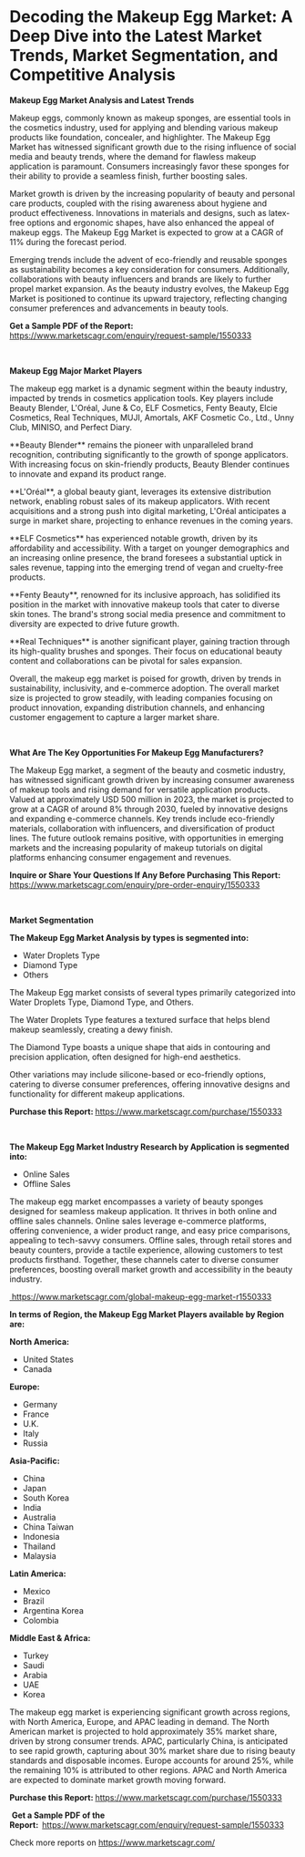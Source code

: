 <p><h1>Decoding the Makeup Egg Market: A Deep Dive into the Latest Market Trends, Market Segmentation, and Competitive Analysis</h1></p><p><strong>Makeup Egg Market Analysis and Latest Trends</strong></p>
<p><p>Makeup eggs, commonly known as makeup sponges, are essential tools in the cosmetics industry, used for applying and blending various makeup products like foundation, concealer, and highlighter. The Makeup Egg Market has witnessed significant growth due to the rising influence of social media and beauty trends, where the demand for flawless makeup application is paramount. Consumers increasingly favor these sponges for their ability to provide a seamless finish, further boosting sales.</p><p>Market growth is driven by the increasing popularity of beauty and personal care products, coupled with the rising awareness about hygiene and product effectiveness. Innovations in materials and designs, such as latex-free options and ergonomic shapes, have also enhanced the appeal of makeup eggs. The Makeup Egg Market is expected to grow at a CAGR of 11% during the forecast period. </p><p>Emerging trends include the advent of eco-friendly and reusable sponges as sustainability becomes a key consideration for consumers. Additionally, collaborations with beauty influencers and brands are likely to further propel market expansion. As the beauty industry evolves, the Makeup Egg Market is positioned to continue its upward trajectory, reflecting changing consumer preferences and advancements in beauty tools.</p></p>
<p><strong>Get a Sample PDF of the Report:&nbsp;</strong> <a href="https://www.marketscagr.com/enquiry/request-sample/1550333?utm_campaign=2253&utm_medium=2&utm_source=Github&utm_content=ia&utm_term=06022025&utm_id=makeup-egg">https://www.marketscagr.com/enquiry/request-sample/1550333</a></p>
<p>&nbsp;</p>
<p><strong>Makeup Egg Major Market Players</strong></p>
<p><p>The makeup egg market is a dynamic segment within the beauty industry, impacted by trends in cosmetics application tools. Key players include Beauty Blender, L'Oréal, June & Co, ELF Cosmetics, Fenty Beauty, Elcie Cosmetics, Real Techniques, MUJI, Amortals, AKF Cosmetic Co., Ltd., Unny Club, MINISO, and Perfect Diary.</p><p>**Beauty Blender** remains the pioneer with unparalleled brand recognition, contributing significantly to the growth of sponge applicators. With increasing focus on skin-friendly products, Beauty Blender continues to innovate and expand its product range.</p><p>**L'Oréal**, a global beauty giant, leverages its extensive distribution network, enabling robust sales of its makeup applicators. With recent acquisitions and a strong push into digital marketing, L'Oréal anticipates a surge in market share, projecting to enhance revenues in the coming years.</p><p>**ELF Cosmetics** has experienced notable growth, driven by its affordability and accessibility. With a target on younger demographics and an increasing online presence, the brand foresees a substantial uptick in sales revenue, tapping into the emerging trend of vegan and cruelty-free products.</p><p>**Fenty Beauty**, renowned for its inclusive approach, has solidified its position in the market with innovative makeup tools that cater to diverse skin tones. The brand's strong social media presence and commitment to diversity are expected to drive future growth.</p><p>**Real Techniques** is another significant player, gaining traction through its high-quality brushes and sponges. Their focus on educational beauty content and collaborations can be pivotal for sales expansion.</p><p>Overall, the makeup egg market is poised for growth, driven by trends in sustainability, inclusivity, and e-commerce adoption. The overall market size is projected to grow steadily, with leading companies focusing on product innovation, expanding distribution channels, and enhancing customer engagement to capture a larger market share.</p></p>
<p>&nbsp;</p>
<p><strong>What Are The Key Opportunities For Makeup Egg Manufacturers?</strong></p>
<p><p>The Makeup Egg market, a segment of the beauty and cosmetic industry, has witnessed significant growth driven by increasing consumer awareness of makeup tools and rising demand for versatile application products. Valued at approximately USD 500 million in 2023, the market is projected to grow at a CAGR of around 8% through 2030, fueled by innovative designs and expanding e-commerce channels. Key trends include eco-friendly materials, collaboration with influencers, and diversification of product lines. The future outlook remains positive, with opportunities in emerging markets and the increasing popularity of makeup tutorials on digital platforms enhancing consumer engagement and revenues.</p></p>
<p><strong>Inquire or Share Your Questions If Any Before Purchasing This Report:</strong> <a href="https://www.marketscagr.com/enquiry/pre-order-enquiry/1550333?utm_campaign=2253&utm_medium=2&utm_source=Github&utm_content=ia&utm_term=06022025&utm_id=makeup-egg">https://www.marketscagr.com/enquiry/pre-order-enquiry/1550333</a></p>
<p>&nbsp;</p>
<p><strong>Market Segmentation</strong></p>
<p><strong>The Makeup Egg Market Analysis by types is segmented into:</strong></p>
<p><ul><li>Water Droplets Type</li><li>Diamond Type</li><li>Others</li></ul></p>
<p><p>The Makeup Egg market consists of several types primarily categorized into Water Droplets Type, Diamond Type, and Others. </p><p>The Water Droplets Type features a textured surface that helps blend makeup seamlessly, creating a dewy finish. </p><p>The Diamond Type boasts a unique shape that aids in contouring and precision application, often designed for high-end aesthetics. </p><p>Other variations may include silicone-based or eco-friendly options, catering to diverse consumer preferences, offering innovative designs and functionality for different makeup applications.</p></p>
<p><strong>Purchase this Report:&nbsp;</strong><a href="https://www.marketscagr.com/purchase/1550333?utm_campaign=2253&utm_medium=2&utm_source=Github&utm_content=ia&utm_term=06022025&utm_id=makeup-egg">https://www.marketscagr.com/purchase/1550333</a></p>
<p>&nbsp;</p>
<p><strong>The Makeup Egg Market Industry Research by Application is segmented into:</strong></p>
<p><ul><li>Online Sales</li><li>Offline Sales</li></ul></p>
<p><p>The makeup egg market encompasses a variety of beauty sponges designed for seamless makeup application. It thrives in both online and offline sales channels. Online sales leverage e-commerce platforms, offering convenience, a wider product range, and easy price comparisons, appealing to tech-savvy consumers. Offline sales, through retail stores and beauty counters, provide a tactile experience, allowing customers to test products firsthand. Together, these channels cater to diverse consumer preferences, boosting overall market growth and accessibility in the beauty industry.</p></p>
<p><a href="https://www.marketscagr.com/global-makeup-egg-market-r1550333?utm_campaign=2253&utm_medium=2&utm_source=Github&utm_content=ia&utm_term=06022025&utm_id=makeup-egg">&nbsp;https://www.marketscagr.com/global-makeup-egg-market-r1550333</a></p>
<p><strong>In terms of Region, the Makeup Egg Market Players available by Region are:</strong></p>
<p>
    <p> <strong> North America: </strong>
        <ul>
            <li>United States</li>
            <li>Canada</li>
        </ul>
        </p> 
    <p> <strong> Europe: </strong>
        <ul>
            <li>Germany</li>
            <li>France</li>
            <li>U.K.</li>
            <li>Italy</li>
            <li>Russia</li>
        </ul>
        </p> 
    <p> <strong> Asia-Pacific: </strong>
        <ul>
            <li>China</li>
            <li>Japan</li>
            <li>South Korea</li>
            <li>India</li>
            <li>Australia</li>
            <li>China Taiwan</li>
            <li>Indonesia</li>
            <li>Thailand</li>
            <li>Malaysia</li>
        </ul>
        </p> 
    <p> <strong> Latin America: </strong>
        <ul>
            <li>Mexico</li>
            <li>Brazil</li>
            <li>Argentina Korea</li>
            <li>Colombia</li>
        </ul>
        </p> 
    <p> <strong> Middle East & Africa: </strong>
        <ul>
            <li>Turkey</li>
            <li>Saudi</li>
            <li>Arabia</li>
            <li>UAE</li>
            <li>Korea</li>
        </ul>
    </p>
    </p>
<p><p>The makeup egg market is experiencing significant growth across regions, with North America, Europe, and APAC leading in demand. The North American market is projected to hold approximately 35% market share, driven by strong consumer trends. APAC, particularly China, is anticipated to see rapid growth, capturing about 30% market share due to rising beauty standards and disposable incomes. Europe accounts for around 25%, while the remaining 10% is attributed to other regions. APAC and North America are expected to dominate market growth moving forward.</p></p>
<p><strong>Purchase this Report: </strong><a href="https://www.marketscagr.com/purchase/1550333?utm_campaign=2253&utm_medium=2&utm_source=Github&utm_content=ia&utm_term=06022025&utm_id=makeup-egg">https://www.marketscagr.com/purchase/1550333</a></p>
<p>&nbsp;<strong>Get a Sample PDF of the Report:&nbsp;&nbsp;</strong><a href="https://www.marketscagr.com/enquiry/request-sample/1550333?utm_campaign=2253&utm_medium=2&utm_source=Github&utm_content=ia&utm_term=06022025&utm_id=makeup-egg">https://www.marketscagr.com/enquiry/request-sample/1550333</a></p>
<p><strong></strong></p>
<p>Check more reports on <a href="https://www.marketscagr.com/?utm_campaign=2253&utm_medium=2&utm_source=Github&utm_content=ia&utm_term=06022025&utm_id=makeup-egg">https://www.marketscagr.com/</a></p>